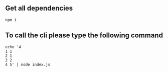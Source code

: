 ## Get all dependencies

```shell script
npm i
```

## To call the cli please type the following command

```shell script
echo '4 
1 1 
2 1 
2 2 
4 5' | node index.js
```
